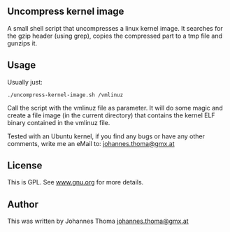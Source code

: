 Uncompress kernel image
-----------------------

A small shell script that uncompresses a linux kernel image. It searches 
for the gzip header (using grep), copies the compressed part to a tmp 
file and gunzips it.

Usage
-----

Usually just:

    ./uncompress-kernel-image.sh /vmlinuz

Call the script with the vmlinuz file as parameter. It will do some
magic and create a file image (in the current directory) that contains
the kernel ELF binary contained in the vmlinuz file.

Tested with an Ubuntu kernel, if you find any bugs or have any other comments, 
write me an eMail to: johannes.thoma@gmx.at

License
-------

This is GPL. See www.gnu.org for more details.

Author
------

This was written by Johannes Thoma <johannes.thoma@gmx.at>

